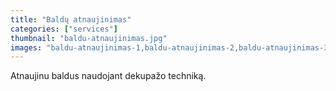 ```yaml
---
title: "Baldų atnaujinimas"
categories: ["services"]
thumbnail: "baldu-atnaujinimas.jpg"
images: "baldu-atnaujinimas-1,baldu-atnaujinimas-2,baldu-atnaujinimas-3,baldu-atnaujinimas-4,baldu-atnaujinimas-5,baldu-atnaujinimas-6"
---
```


Atnaujinu baldus naudojant dekupažo techniką.

